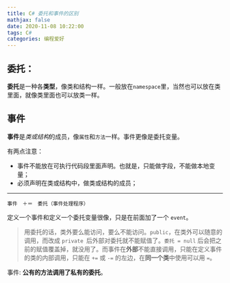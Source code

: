```yaml
---
title: C# 委托和事件的区别
mathjax: false
date: 2020-11-08 10:22:00
tags: C#
categories: 编程爱好
---
```




## 委托：

**委托**是一种各**类型**，像类和结构一样。一般放在`namespace`里，当然也可以放在类里面，就像类里面也可以放类一样。

<!--more-->

## 事件

**事件**是*类或结构*的成员，像`属性`和`方法`一样。事件更像是委托变量。

有两点注意：

* 事件不能放在可执行代码段里面声明。也就是，只能做字段，不能做本地变量；
* 必须声明在类或结构中，做类或结构的成员；


---


```
事件　＋＝　委托（事件处理程序）
```

定义一个事件和定义一个委托变量很像，只是在前面加了一个 `event`。

> 用委托的话，类外要么能访问，要么不能访问。`public`，在类外可以随意的调用，而改成 `private `后外部对委托就不能赋值了。`委托 = null` 后会把之前的赋值覆盖掉，就没用了。而事件在**外部**不能直接调用，只能在定义事件的类的内部调用，只能在 `+=` 或 `-=` 的左边，在**同一个类**中使用可以用 `=`。

 
事件: **公有的方法调用了私有的委托**。 


